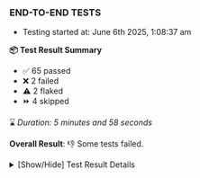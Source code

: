 ### END-TO-END TESTS

- Testing started at: June 6th 2025, 1:08:37 am

**📦 Test Result Summary**

- ✅ 65 passed
- ❌ 2 failed
- ⚠️ 2 flaked
- ⏩ 4 skipped

⌛ _Duration: 5 minutes and 58 seconds_

**Overall Result**: 👎 Some tests failed.



<details>
    <summary>[Show/Hide] Test Result Details</summary>
    <div markdown="1">

| Test | Browser | Test Case | Tags | Result |
| :---: | :---: | :--- | :---: | :---: |
| 1 | chromium-meshery-provider | Transition to disconnected state and then back to connected state | unstable | ⚠️ |
| 2 | chromium-meshery-provider | Transition to ignored state and then back to connected state | unstable | ⚠️ |
| 3 | chromium-meshery-provider | Transition to not found state and then back to connected state | unstable | ⚠️ |
| 4 | chromium-meshery-provider | Delete Kubernetes cluster connections | unstable | ⚠️ |
| 5 | chromium-local-provider | Add a cluster connection by uploading kubeconfig file | unstable | ⚠️ |
| 6 | chromium-local-provider | Transition to disconnected state and then back to connected state | unstable | ⚠️ |
| 7 | chromium-local-provider | Transition to ignored state and then back to connected state | unstable | ⚠️ |
| 8 | chromium-local-provider | Transition to not found state and then back to connected state | unstable | ⚠️ |
| 9 | chromium-local-provider | Delete Kubernetes cluster connections | unstable | ⚠️ |
| 10 | chromium-local-provider | Search a Model and Export it |  | ❌ |
| 11 | chromium-local-provider | Import a Model via File Import |  | ➖ |
| 12 | chromium-local-provider | Import a Model via Url Import |  | ➖ |
| 13 | chromium-local-provider | Import a Model via CSV Import |  | ➖ |
| 14 | chromium-local-provider | Compare test of a performance profile with load generator &quot;fortio&quot; and service mesh &quot;None&quot; |  | ❌ |
| 15 | chromium-local-provider | Delete a performance profile with load generator &quot;fortio&quot; and service mesh &quot;None&quot; |  | ➖ |

</div>
</details>


<!-- To see the full report, please visit our CI/CD pipeline with reporter. -->